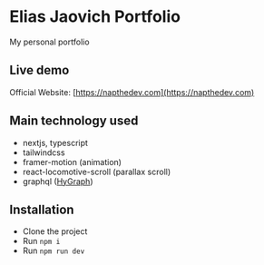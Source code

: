 # Elias Jaovich Portfolio

My personal portfolio

## Live demo

Official Website: [https://napthedev.com](https://napthedev.com)

## Main technology used

- nextjs, typescript
- tailwindcss
- framer-motion (animation)
- react-locomotive-scroll (parallax scroll)
- graphql ([HyGraph](https://hygraph.com/))

## Installation

- Clone the project
- Run `npm i`
- Run `npm run dev`
